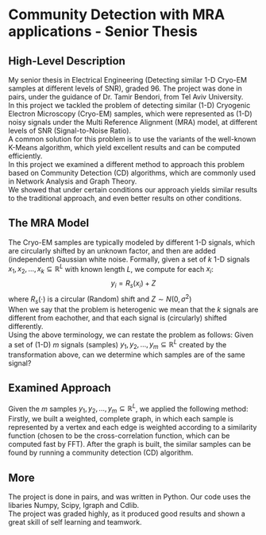 # Community Detection with MRA applications - Senior Thesis
## High-Level Description ##
My senior thesis in Electrical Engineering (Detecting similar 1-D Cryo-EM samples at different levels of SNR), graded 96. The project was done in pairs, under the guidance of Dr. Tamir Bendori, from Tel Aviv University. <br>
In this project we tackled the problem of detecting similar (1-D) Cryogenic Electron Microscopy (Cryo-EM) samples, which were represented as (1-D) noisy signals under the Multi Reference Alignment (MRA) model, at different levels of SNR (Signal-to-Noise Ratio). <br> A common solution for this problem is to use the variants of the well-known K-Means algorithm, which yield excellent results and can be computed efficiently. <br> In this project we examined a different method to approach this problem based on Community Detection (CD) algorithms, which are commonly used in Network Analysis and Graph Theory. <br> We showed that under certain conditions our approach yields similar results to the traditional approach, and even better results on other conditions. 

## The MRA Model ##
The Cryo-EM samples are typically modeled by different 1-D signals, which are circularly shifted by an unknown factor, and then are added (independent) Gaussian white noise. Formally, given a set of $k$ 1-D signals $x_1, x_2, ..., x_k \subseteq \mathbb{R}^L$ with known length $L$, we compute for each $x_i$: $$y_i=R_s(x_i)+ Z $$  where $R_s(\cdot)$ is a circular (Random) shift and $Z \sim N(0,\sigma^2)$ <br>
When we say that the problem is heterogenic we mean that the $k$ signals are different from eachother, and that each signal is (circularly) shifted differently. <br>
Using the above terminology, we can restate the problem as follows: Given a set of (1-D) $m$ signals (samples) $y_1, y_2,...,y_m\subseteq \mathbb{R}^L$ created by the transformation above, can we determine which samples are of the same signal? 

## Examined Approach ##
Given the $m$ samples $y_1, y_2,...,y_m\subseteq \mathbb{R}^L$, we applied the following method: Firstly, we built a weighted, complete graph, in which each sample is represented by a vertex and each edge is weighted according to a similarity function (chosen to be the cross-correlation function, which
can be computed fast by FFT). After the graph is built, the similar samples can be found by running a community detection (CD) algorithm.

## More ##
The project is done in pairs, and was written in Python. Our code uses the libaries Numpy, Scipy, Igraph and Cdlib. <br> The project was graded highly, as it produced good results and shown a great skill of self learning and teamwork.

